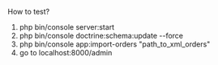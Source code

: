 How to test?
1. php bin/console server:start
2. php bin/console doctrine:schema:update --force
3. php bin/console app:import-orders "path_to_xml_orders"
4. go to localhost:8000/admin

